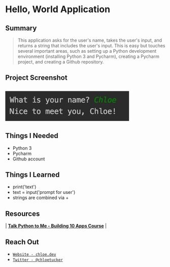 # Hello, World Application
## Summary
>This application asks for the user's name, takes the user's input, and returns a string that includes the user's input. This is easy but touches several important areas, such as setting up a Python development environment (installing Python 3 and Pycharm), creating a Pycharm project, and creating a Github repository.
## Project Screenshot
[![PROJECT SUMMARY](https://raw.githubusercontent.com/chloetucker/Hello-World/master/Project%20Screenshot.png)]()
---
## Things I Needed
- Python 3
- Pycharm
- Github account

## Things I Learned
- print('text')
- text = input('prompt for user')
- strings are combined via +

## Resources
| <a href="https://github.com/mikeckennedy/python-jumpstart-course-demos" target="_blank">**Talk Python to Me - Building 10 Apps Course**</a> |

## Reach Out
- <a href="https://chloe.dev/" target="_blank">`Website - chloe.dev`</a>
- <a href="https://twitter.com/_chloetucker" target="_blank">`Twitter - @chloetucker`</a>
